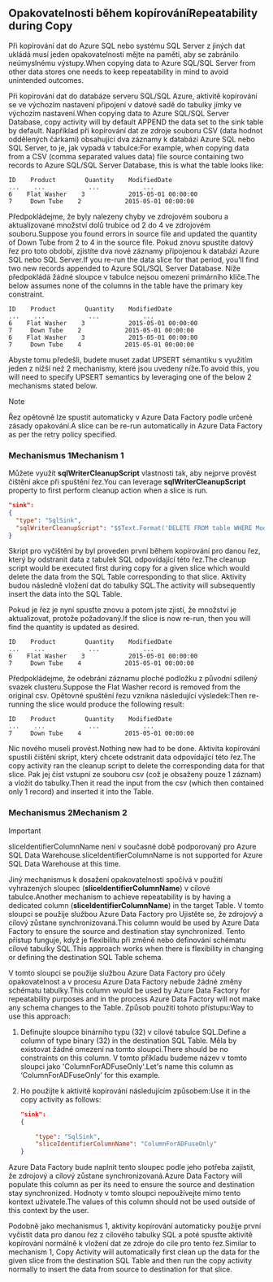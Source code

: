 ## <a name="repeatability-during-copy"></a><span data-ttu-id="2d389-101">Opakovatelnosti během kopírování</span><span class="sxs-lookup"><span data-stu-id="2d389-101">Repeatability during Copy</span></span>
<span data-ttu-id="2d389-102">Při kopírování dat do Azure SQL nebo systému SQL Server z jiných dat ukládá musí jeden opakovatelnosti mějte na paměti, aby se zabránilo neúmyslnému výstupy.</span><span class="sxs-lookup"><span data-stu-id="2d389-102">When copying data to Azure SQL/SQL Server from other data stores one needs to keep repeatability in mind to avoid unintended outcomes.</span></span> 

<span data-ttu-id="2d389-103">Při kopírování dat do databáze serveru SQL/SQL Azure, aktivitě kopírování se ve výchozím nastavení připojení v datové sadě do tabulky jímky ve výchozím nastavení.</span><span class="sxs-lookup"><span data-stu-id="2d389-103">When copying data to Azure SQL/SQL Server Database, copy activity will by default APPEND the data set to the sink table by default.</span></span> <span data-ttu-id="2d389-104">Například při kopírování dat ze zdroje souboru CSV (data hodnot oddělených čárkami) obsahující dva záznamy k databázi Azure SQL nebo SQL Server, to je, jak vypadá v tabulce:</span><span class="sxs-lookup"><span data-stu-id="2d389-104">For example, when copying data from a CSV (comma separated values data) file source containing two records to Azure SQL/SQL Server Database, this is what the table looks like:</span></span>

```
ID    Product        Quantity    ModifiedDate
...    ...            ...            ...
6    Flat Washer    3            2015-05-01 00:00:00
7     Down Tube    2            2015-05-01 00:00:00
```

<span data-ttu-id="2d389-105">Předpokládejme, že byly nalezeny chyby ve zdrojovém souboru a aktualizované množství dolů trubice od 2 do 4 ve zdrojovém souboru.</span><span class="sxs-lookup"><span data-stu-id="2d389-105">Suppose you found errors in source file and updated the quantity of Down Tube from 2 to 4 in the source file.</span></span> <span data-ttu-id="2d389-106">Pokud znovu spustíte datový řez pro toto období, zjistíte dva nové záznamy připojenou k databázi Azure SQL nebo SQL Server.</span><span class="sxs-lookup"><span data-stu-id="2d389-106">If you re-run the data slice for that period, you’ll find two new records appended to Azure SQL/SQL Server Database.</span></span> <span data-ttu-id="2d389-107">Níže předpokládá žádné sloupce v tabulce nejsou omezení primárního klíče.</span><span class="sxs-lookup"><span data-stu-id="2d389-107">The below assumes none of the columns in the table have the primary key constraint.</span></span>

```
ID    Product        Quantity    ModifiedDate
...    ...            ...            ...
6    Flat Washer    3            2015-05-01 00:00:00
7     Down Tube    2            2015-05-01 00:00:00
6    Flat Washer    3            2015-05-01 00:00:00
7     Down Tube    4            2015-05-01 00:00:00
```

<span data-ttu-id="2d389-108">Abyste tomu předešli, budete muset zadat UPSERT sémantiku s využitím jeden z nižší než 2 mechanismy, které jsou uvedeny níže.</span><span class="sxs-lookup"><span data-stu-id="2d389-108">To avoid this, you will need to specify UPSERT semantics by leveraging one of the below 2 mechanisms stated below.</span></span>

> [!NOTE]
> <span data-ttu-id="2d389-109">Řez opětovně lze spustit automaticky v Azure Data Factory podle určené zásady opakování.</span><span class="sxs-lookup"><span data-stu-id="2d389-109">A slice can be re-run automatically in Azure Data Factory as per the retry policy specified.</span></span>
> 
> 

### <a name="mechanism-1"></a><span data-ttu-id="2d389-110">Mechanismus 1</span><span class="sxs-lookup"><span data-stu-id="2d389-110">Mechanism 1</span></span>
<span data-ttu-id="2d389-111">Můžete využít **sqlWriterCleanupScript** vlastnosti tak, aby nejprve provést čištění akce při spuštění řez.</span><span class="sxs-lookup"><span data-stu-id="2d389-111">You can leverage **sqlWriterCleanupScript** property to first perform cleanup action when a slice is run.</span></span> 

```json
"sink":  
{ 
  "type": "SqlSink", 
  "sqlWriterCleanupScript": "$$Text.Format('DELETE FROM table WHERE ModifiedDate >= \\'{0:yyyy-MM-dd HH:mm}\\' AND ModifiedDate < \\'{1:yyyy-MM-dd HH:mm}\\'', WindowStart, WindowEnd)"
}
```

<span data-ttu-id="2d389-112">Skript pro vyčištění by byl proveden první během kopírování pro danou řez, který by odstranit data z tabulek SQL odpovídající této řez.</span><span class="sxs-lookup"><span data-stu-id="2d389-112">The cleanup script would be executed first during copy for a given slice which would delete the data from the SQL Table corresponding to that slice.</span></span> <span data-ttu-id="2d389-113">Aktivity budou následně vložení dat do tabulky SQL.</span><span class="sxs-lookup"><span data-stu-id="2d389-113">The activity will subsequently insert the data into the SQL Table.</span></span> 

<span data-ttu-id="2d389-114">Pokud je řez je nyní spusťte znovu a potom jste zjistí, že množství je aktualizovat, protože požadovaný.</span><span class="sxs-lookup"><span data-stu-id="2d389-114">If the slice is now re-run, then you will find the quantity is updated as desired.</span></span>

```
ID    Product        Quantity    ModifiedDate
...    ...            ...            ...
6    Flat Washer    3            2015-05-01 00:00:00
7     Down Tube    4            2015-05-01 00:00:00
```

<span data-ttu-id="2d389-115">Předpokládejme, že odebrání záznamu ploché podložku z původní sdílený svazek clusteru.</span><span class="sxs-lookup"><span data-stu-id="2d389-115">Suppose the Flat Washer record is removed from the original csv.</span></span> <span data-ttu-id="2d389-116">Opětovné spuštění řezu vznikna následující výsledek:</span><span class="sxs-lookup"><span data-stu-id="2d389-116">Then re-running the slice would produce the following result:</span></span> 

```
ID    Product        Quantity    ModifiedDate
...    ...            ...            ...
7     Down Tube    4            2015-05-01 00:00:00
```
<span data-ttu-id="2d389-117">Nic nového museli provést.</span><span class="sxs-lookup"><span data-stu-id="2d389-117">Nothing new had to be done.</span></span> <span data-ttu-id="2d389-118">Aktivita kopírování spustili čištění skript, který chcete odstranit data odpovídající této řez.</span><span class="sxs-lookup"><span data-stu-id="2d389-118">The copy activity ran the cleanup script to delete the corresponding data for that slice.</span></span> <span data-ttu-id="2d389-119">Pak jej číst vstupní ze souboru csv (což je obsaženy pouze 1 záznam) a vložit do tabulky.</span><span class="sxs-lookup"><span data-stu-id="2d389-119">Then it read the input from the csv (which then contained only 1 record) and inserted it into the Table.</span></span> 

### <a name="mechanism-2"></a><span data-ttu-id="2d389-120">Mechanismus 2</span><span class="sxs-lookup"><span data-stu-id="2d389-120">Mechanism 2</span></span>
> [!IMPORTANT]
> <span data-ttu-id="2d389-121">sliceIdentifierColumnName není v současné době podporovaný pro Azure SQL Data Warehouse.</span><span class="sxs-lookup"><span data-stu-id="2d389-121">sliceIdentifierColumnName is not supported for Azure SQL Data Warehouse at this time.</span></span> 

<span data-ttu-id="2d389-122">Jiný mechanismus k dosažení opakovatelnosti spočívá v použití vyhrazených sloupec (**sliceIdentifierColumnName**) v cílové tabulce.</span><span class="sxs-lookup"><span data-stu-id="2d389-122">Another mechanism to achieve repeatability is by having a dedicated column (**sliceIdentifierColumnName**) in the target Table.</span></span> <span data-ttu-id="2d389-123">V tomto sloupci se použije službou Azure Data Factory pro Ujistěte se, že zdrojový a cílový zůstane synchronizovaná.</span><span class="sxs-lookup"><span data-stu-id="2d389-123">This column would be used by Azure Data Factory to ensure the source and destination stay synchronized.</span></span> <span data-ttu-id="2d389-124">Tento přístup funguje, když je flexibilitu při změně nebo definování schématu cílové tabulky SQL.</span><span class="sxs-lookup"><span data-stu-id="2d389-124">This approach works when there is flexibility in changing or defining the destination SQL Table schema.</span></span> 

<span data-ttu-id="2d389-125">V tomto sloupci se použije službou Azure Data Factory pro účely opakovatelnost a v procesu Azure Data Factory nebude žádné změny schématu tabulky.</span><span class="sxs-lookup"><span data-stu-id="2d389-125">This column would be used by Azure Data Factory for repeatability purposes and in the process Azure Data Factory will not make any schema changes to the Table.</span></span> <span data-ttu-id="2d389-126">Způsob použití tohoto přístupu:</span><span class="sxs-lookup"><span data-stu-id="2d389-126">Way to use this approach:</span></span>

1. <span data-ttu-id="2d389-127">Definujte sloupce binárního typu (32) v cílové tabulce SQL.</span><span class="sxs-lookup"><span data-stu-id="2d389-127">Define a column of type binary (32) in the destination SQL Table.</span></span> <span data-ttu-id="2d389-128">Měla by existovat žádné omezení na tomto sloupci.</span><span class="sxs-lookup"><span data-stu-id="2d389-128">There should be no constraints on this column.</span></span> <span data-ttu-id="2d389-129">V tomto příkladu budeme název v tomto sloupci jako 'ColumnForADFuseOnly'.</span><span class="sxs-lookup"><span data-stu-id="2d389-129">Let's name this column as ‘ColumnForADFuseOnly’ for this example.</span></span>
2. <span data-ttu-id="2d389-130">Ho použijte k aktivitě kopírování následujícím způsobem:</span><span class="sxs-lookup"><span data-stu-id="2d389-130">Use it in the copy activity as follows:</span></span>
   
    ```json
    "sink":  
    { 
   
        "type": "SqlSink", 
        "sliceIdentifierColumnName": "ColumnForADFuseOnly"
    }
    ```

<span data-ttu-id="2d389-131">Azure Data Factory bude naplnit tento sloupec podle jeho potřeba zajistit, že zdrojový a cílový zůstane synchronizovaná.</span><span class="sxs-lookup"><span data-stu-id="2d389-131">Azure Data Factory will populate this column as per its need to ensure the source and destination stay synchronized.</span></span> <span data-ttu-id="2d389-132">Hodnoty v tomto sloupci nepoužívejte mimo tento kontext uživatele.</span><span class="sxs-lookup"><span data-stu-id="2d389-132">The values of this column should not be used outside of this context by the user.</span></span> 

<span data-ttu-id="2d389-133">Podobně jako mechanismus 1, aktivity kopírování automaticky použije první vyčistit data pro danou řez z cílového tabulky SQL a poté spusťte aktivitě kopírování normálně k vložení dat ze zdroje do cíle pro tento řez.</span><span class="sxs-lookup"><span data-stu-id="2d389-133">Similar to mechanism 1, Copy Activity will automatically first clean up the data for the given slice from the destination SQL Table and then run the copy activity normally to insert the data from source to destination for that slice.</span></span> 

